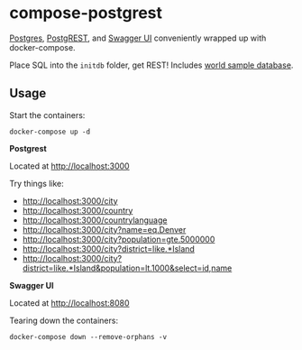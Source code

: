 compose-postgrest
=================

[Postgres](https://www.postgresql.org/), [PostgREST](https://github.com/begriffs/postgrest), and [Swagger UI](https://github.com/swagger-api/swagger-ui) conveniently wrapped up with docker-compose.

Place SQL into the `initdb` folder, get REST! 
Includes [world sample database](http://pgfoundry.org/projects/dbsamples/).

Usage
-----

Start the containers:

`docker-compose up -d`

**Postgrest**

Located at [http://localhost:3000](http://localhost:3000)

Try things like:
* [http://localhost:3000/city](http://localhost:3000/test)
* [http://localhost:3000/country](http://localhost:3000/country)
* [http://localhost:3000/countrylanguage](http://localhost:3000/countrylanguage)
* [http://localhost:3000/city?name=eq.Denver](http://localhost:3000/city?name=eq.Denver)
* [http://localhost:3000/city?population=gte.5000000](http://localhost:3000/city?population=gte.5000000)
* [http://localhost:3000/city?district=like.*Island](http://localhost:3000/city?district=like.*Island)
* [http://localhost:3000/city?district=like.*Island&population=lt.1000&select=id,name](http://localhost:3000/city?district=like.*Island&population=lt.1000&select=id,name)

**Swagger UI**

Located at [http://localhost:8080](http://localhost:8080)

Tearing down the containers:

`docker-compose down --remove-orphans -v`